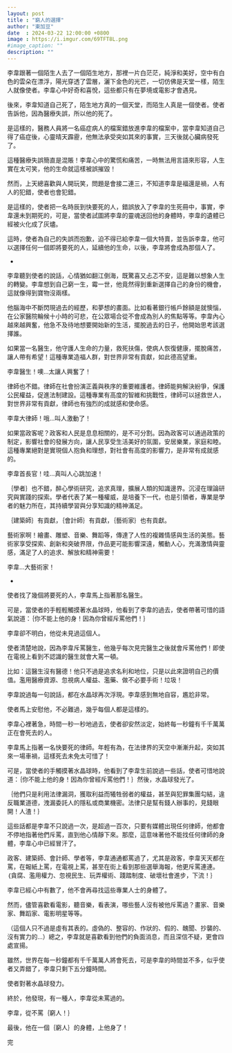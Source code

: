 ```yaml
---
layout: post
title : "窮人的選擇"
author: "東加豆"
date  : 2024-03-22 12:00:00 +0800
image : https://i.imgur.com/69TFT8L.png
#image_caption: ""
description: ""
---
```


李韋跟著一個陌生人去了一個陌生地方，那裡一片白茫茫，純淨和美好，空中有白色的雲朵在漂浮，陽光穿透了雲層，灑下金色的光芒，一切仿佛是天堂一樣，陌生人就像使者。李韋心中好奇和喜悅，這些都只有在夢境或電影才會遇見。

<!--more-->

後來，李韋知道自己死了，陌生地方真的一個天堂，而陌生人真是一個使者。使者告訴他，因為醫療失誤，所以他的死了。

是這樣的，醫務人員將一名癌症病人的檔案錯放進李韋的檔案中，當李韋知道自己得了癌症後，心靈晴天霹靂，他無法承受突如其來的事實，三天後就心臟病發死了。

這種醫療失誤簡直是混賬！李韋心中的驚慌和痛苦，一時無法用言語來形容，人生實在太可笑，他的生命就這樣被誤摧毀！

然而，上天總喜歡與人開玩笑，問題是會接二連三，不知道李韋是福還是禍，人有人的犯錯，使者也會犯錯。

是這樣的，使者把一名時辰到快要死的人，錯誤放入了李韋的生死冊中，事實，李韋還未到期死的，可是，當使者試圖將李韋的靈魂送回他的身體時，李韋的遺體已經被火化成了灰燼。

這時，使者為自己的失誤而抱歉，迫不得已給李韋一個大特賣，並告訴李韋，他可以選擇任何一個即將要死的人，延續他的生命，以後，李韋將會成為那個人了。

-

李韋聽到使者的說話，心情猶如翻江倒海，既驚喜又忐忑不安，這是難以想象人生的轉變。李韋想到自己窮一生，霉一世，他竟然得到重新選擇自己的身份的機會，這就像得到寶物沒兩樣。

他腦海中不斷閃現過去的經歷，和夢想的畫面。比如看著銀行帳戶餘額是就懊惱，在公家醫院輪候十小時的可悲，在公眾場合從不會成為別人的焦點等等。李韋內心越來越興奮，他急不及待地想要開始新的生活，擺脫過去的日子，他開始思考該選擇誰。

如果當一名醫生，他守護人生命的力量，救死扶傷，使病人恢復健康，擺脫痛苦，讓人帶有希望！這種專業造福人群，對世界非常有貢獻，如此德高望重。

李韋醫生！噢...太讓人興奮了！

律師也不錯。律師在社會扮演正義與秩序的重要維護者。律師能夠解決紛爭，保護公民權益，促進法制建設。這種專業有高度的智維和挑戰性，律師可以拯救世人，對世界非常有貢獻，律師也有強烈的成就感和使命感。

李韋大律師！哦...叫人激動了！

如果當政客呢？政客和人民是息息相關的，是不可分割。因為政客可以通過政策的制定，影響社會的發展方向，讓人民享受生活美好的氛圍，安居樂業，家庭和睦。這種專業絕對是實現個人抱負和理想，對社會有高度的影響力，是非常有成就感的。

李韋首長官！哇...真叫人心跳加速！

｛學者｝也不錯，醉心學術研究，追求真理，擴展人類的知識邊界。沉浸在理論研究與實踐的探索。學者代表了某一種權威，是培養下一代，也是引領者，專業是學者的魅力所在，其持續學習與分享知識的精神滿足。

｛建築師｝有貢獻，｛會計師｝有貢獻，｛藝術家｝也有貢獻。

藝術家啊！繪畫、雕塑、音樂、舞蹈等，傳達了人性的複雜情感與生活的美態。藝術家享受探索、創新和突破界限，作品更可能影響深遠，觸動人心，充滿激情與靈感，滿足了人的追求、解放和精神需要！

李韋...大藝術家！

-

使者找了幾個將要死的人，李韋馬上指著那名醫生。

可是，當使者的手輕輕觸摸著水晶球時，他看到了李韋的過去，使者帶著可惜的語氣說道：｛你不能上他的身！因為你曾經斥罵他們！｝

李韋卻不明白，他從未見過這個人。

使者清楚地說，因為李韋斥罵醫生，他幾乎每次見完醫生之後就會斥罵他們！即使在電視上看到不認識的醫生就會大罵一頓。

比如：這醫生沒有醫德！他只不過是追求名利和地位，只是以此來證明自己的價值。濫用醫療資源、忽視病人權益、濫藥、做不必要手術！垃圾！

李韋說過每一句說話，都在水晶球再次浮現。李韋感到無地自容，尷尬非常。

使者馬上安慰他，不必難過，幾乎每個人都是這樣的。

李韋心裡著急，時間一秒一秒地過去，使者卻安然淡定，始終每一秒鐘有千千萬萬正在會死去的人。

李韋馬上指著一名快要死的律師。年輕有為，在法律界的天空中漸漸升起，突如其來一場車禍，這樣死去未免太可惜了！

可是，當使者的手觸摸著水晶球時，他看到了李韋生前說過一些話，使者可惜地說道：｛你不能上他的身！因為你曾經斥罵他們！｝然後，水晶球發光了。

｛他們只是利用法律漏洞，獲取利益而犧牲弱者的權益，甚至與犯罪集團勾結，違反職業道德，洩漏委託人的隱私或商業機密。法律只是幫有錢人辦事的，見錢眼開！人渣！｝

這些話都是李韋不只說過一次，是超過一百次，只要有媒體出現任何律師，他都會不停地指著他們斥罵，直到他心情靜下來。那麼，這意味著他不能找任何律師的身體，李韋心中已經冒汗了。

政客、建築師、會計師、學者等，李韋通通都罵過了，尤其是政客，李韋天天都在罵，在報紙上罵，在電視上罵，甚至在街上看到那些選舉海報，他更斥罵連連。｛貪腐、濫用權力、忽視民生、玩弄權術、踐踏制度、破壞社會進步，下流！｝

李韋已經心中有數了，他不會再尋找這些專業人士的身體了。

然而，儘管喜歡看電影，聽音樂，看表演，哪些藝人沒有被他斥罵過？畫家、音樂家、舞蹈家、電影明星等等。

（這個人只不過是虛有其表的。虛偽的、整容的、作狀的、假的、醜聞、抄襲的、沒有實力的...）總之，李韋就是喜歡看到他們的負面消息，而且深信不疑，更會四處宣揚。

雖然，世界在每一秒鐘都有千千萬萬人將會死去，可是李韋的時間並不多，似乎使者又弄錯了，李韋只剩下五分鐘時間。

使者對著水晶球發力。

終於，他發現，有一種人，李韋從未罵過的。

李韋，從不罵｛窮人！｝

最後，他在一個｛窮人｝的身體，上他身了！

完

<!--END-->
